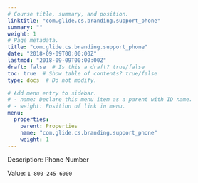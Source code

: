 ```yaml
---
# Course title, summary, and position.
linktitle: "com.glide.cs.branding.support_phone"
summary: ""
weight: 1
# Page metadata.
title: "com.glide.cs.branding.support_phone"
date: "2018-09-09T00:00:00Z"
lastmod: "2018-09-09T00:00:00Z"
draft: false  # Is this a draft? true/false
toc: true  # Show table of contents? true/false
type: docs  # Do not modify.

# Add menu entry to sidebar.
# - name: Declare this menu item as a parent with ID name.
# - weight: Position of link in menu.
menu:
  properties:
    parent: Properties
    name: "com.glide.cs.branding.support_phone"
    weight: 1
---
```


Description: Phone Number


Value: `1-800-245-6000`